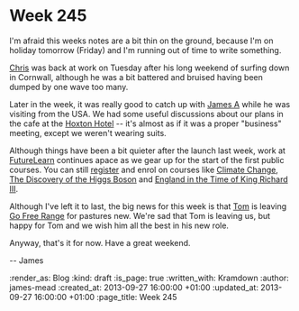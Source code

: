 Week 245
========

I'm afraid this weeks notes are a bit thin on the ground, because I'm on holiday tomorrow (Friday) and I'm running out of time to write something.

[Chris](/chris-roos) was back at work on Tuesday after his long weekend of surfing down in Cornwall, although he was a bit battered and bruised having been dumped by one wave too many.

Later in the week, it was really good to catch up with [James A](/james-adam) while he was visiting from the USA. We had some useful discussions about our plans in the cafe at the [Hoxton Hotel](http://www.hoxtonhotels.com/) -- it's almost as if it was a proper "business" meeting, except we weren't wearing suits.

Although things have been a bit quieter after the launch last week, work at [FutureLearn](https://www.futurelearn.com) continues apace as we gear up for the start of the first public courses. You can still [register](https://www.futurelearn.com/register) and enrol on courses like [Climate Change](https://www.futurelearn.com/courses/climate-change-challenges-and-solutions), [The Discovery of the Higgs Boson](https://www.futurelearn.com/courses/higgs) and [England in the Time of King Richard III](https://www.futurelearn.com/courses/england-of-richard-third).


Although I've left it to last, the big news for this week is that [Tom](/tom-ward) is leaving [Go Free Range](/) for pastures new. We're sad that Tom is leaving us, but happy for Tom and we wish him all the best in his new role.

Anyway, that's it for now. Have a great weekend.

-- James

:render_as: Blog
:kind: draft
:is_page: true
:written_with: Kramdown
:author: james-mead
:created_at: 2013-09-27 16:00:00 +01:00
:updated_at: 2013-09-27 16:00:00 +01:00
:page_title: Week 245
